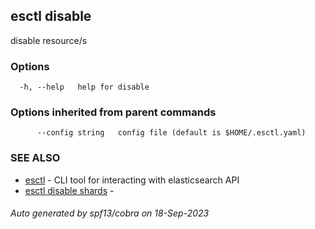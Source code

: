 ## esctl disable

disable resource/s

### Options

```
  -h, --help   help for disable
```

### Options inherited from parent commands

```
      --config string   config file (default is $HOME/.esctl.yaml)
```

### SEE ALSO

* [esctl](esctl.md)	 - CLI tool for interacting with elasticsearch API
* [esctl disable shards](esctl_disable_shards.md)	 - 

###### Auto generated by spf13/cobra on 18-Sep-2023
